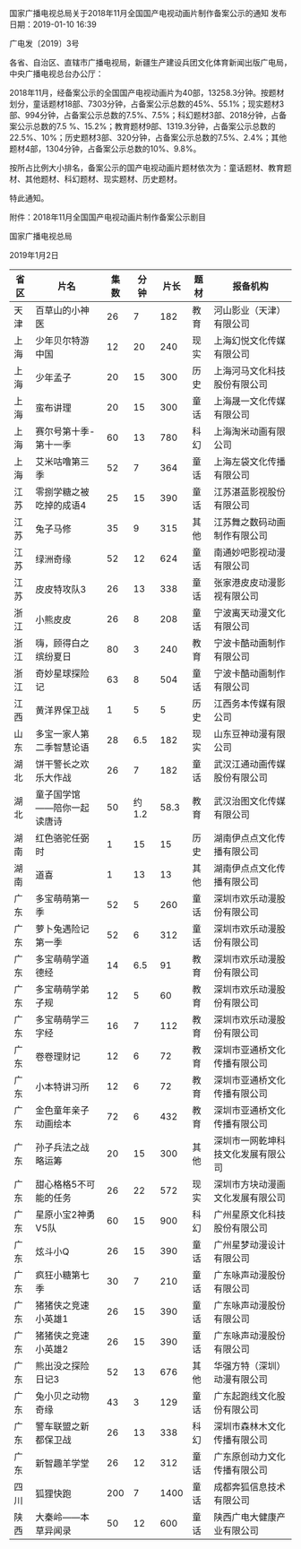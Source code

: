 国家广播电视总局关于2018年11月全国国产电视动画片制作备案公示的通知
发布日期：2019-01-10 16:39 	 

广电发〔2019〕3号

各省、自治区、直辖市广播电视局，新疆生产建设兵团文化体育新闻出版广电局，中央广播电视总台办公厅：

2018年11月，经备案公示的全国国产电视动画片为40部，13258.3分钟。按题材划分，童话题材18部、7303分钟，占备案公示总数的45%、55.1%；现实题材3部、994分钟，占备案公示总数的7.5%、7.5%；科幻题材3部、2018分钟，占备案公示总数的7.5 %、15.2%；教育题材9部、1319.3分钟，占备案公示总数的22.5%、10%；历史题材3部、320分钟，占备案公示总数的7.5%、2.4%；其他题材4部，1304分钟，占备案公示总数的10%、9.8%。

按所占比例大小排名，备案公示的国产电视动画片题材依次为：童话题材、教育题材、其他题材、科幻题材、现实题材、历史题材。

特此通知。




附件：2018年11月全国国产电视动画片制作备案公示剧目


国家广播电视总局

2019年1月2日  




省区 | 片名 | 集数 | 分钟 | 片长 | 题材 | 报备机构
---|----|----|----|----|----|-----
天津 | 百草山的小神医 | 26 | 7 | 182 | 教育 | 河山影业（天津）有限公司
上海 | 少年贝尔特游中国 | 12 | 20 | 240 | 现实 | 上海幻悦文化传媒有限公司
上海 | 少年孟子 | 20 | 15 | 300 | 历史 | 上海河马文化科技股份有限公司
上海 | 蛮布讲理 | 20 | 15 | 300 | 童话 | 上海晟一文化传媒有限公司
上海 | 赛尔号第十季-第十一季 | 60 | 13 | 780 | 科幻 | 上海淘米动画有限公司
上海 | 艾米咕噜第三季 | 52 | 7 | 364 | 童话 | 上海左袋文化传播有限公司
江苏 | 零捌学糖之被吃掉的成语4 | 25 | 15 | 390 | 童话 | 江苏湛蓝影视股份有限公司
江苏 | 兔子马修 | 35 | 9 | 315 | 其他 | 江苏舞之数码动画制作有限公司
江苏 | 绿洲奇缘 | 52 | 12 | 624 | 童话 | 南通妙吧影视动漫有限公司
江苏 | 皮皮特攻队3 | 26 | 13 | 338 | 童话 | 张家港皮皮动漫影视有限公司
浙江 | 小熊皮皮 | 26 | 8 | 208 | 童话 | 宁波离天动漫文化有限公司
浙江 | 嗨，顾得白之缤纷夏日 | 80 | 3 | 240 | 教育 | 宁波卡酷动画制作有限公司
浙江 | 奇妙星球探险记 | 63 | 8 | 504 | 童话 | 宁波卡酷动画制作有限公司
江西 | 黄洋界保卫战 | 1 | 5 | 5 | 历史 | 江西务本传媒有限公司
山东 | 多宝一家人第二季智慧论语 | 28 | 6.5 | 182 | 现实 | 山东豆神动漫有限公司
湖北 | 饼干警长之欢乐大作战 | 26 | 7 | 182 | 童话 | 武汉江通动画传媒股份有限公司
湖北 | 童子国学馆——陪你一起读唐诗 | 50 | 约1.2 | 58.3 | 教育 | 武汉治图文化传媒有限公司
湖南 | 红色骆驼任弼时 | 1 | 15 | 15 | 历史 | 湖南伊点点文化传播有限公司
湖南 | 道喜 | 1 | 13 | 13 | 其他 | 湖南伊点点文化传播有限公司
广东 | 多宝萌萌第一季 | 52 | 5 | 260 | 童话 | 深圳市欢乐动漫股份有限公司
广东 | 萝卜兔遇险记第一季 | 52 | 6 | 312 | 童话 | 深圳市欢乐动漫股份有限公司
广东 | 多宝萌萌学道德经 | 14 | 6.5 | 91 | 教育 | 深圳市欢乐动漫股份有限公司
广东 | 多宝萌萌学弟子规 | 12 | 5 | 60 | 教育 | 深圳市欢乐动漫股份有限公司
广东 | 多宝萌萌学三字经 | 16 | 7 | 112 | 教育 | 深圳市欢乐动漫股份有限公司
广东 | 卷卷理财记 | 12 | 6 | 72 | 教育 | 深圳市亚通桥文化传播有限公司
广东 | 小本特讲习所 | 12 | 6 | 72 | 教育 | 深圳市亚通桥文化传播有限公司
广东 | 金色童年亲子动画绘本 | 72 | 6 | 432 | 教育 | 深圳市亚通桥文化传播有限公司
广东 | 孙子兵法之战略运筹 | 20 | 15 | 300 | 其他 | 深圳市一网乾坤科技文化发展有限公司
广东 | 甜心格格5不可能的任务 | 26 | 22 | 572 | 现实 | 深圳市方块动漫画文化发展有限公司
广东 | 星原小宝2神勇V5队 | 60 | 15 | 900 | 科幻 | 广州星原文化科技股份有限公司
广东 | 炫斗小Q | 26 | 15 | 390 | 童话 | 广州星梦动漫设计有限公司
广东 | 疯狂小糖第七季 | 30 | 7 | 210 | 童话 | 广东咏声动漫股份有限公司
广东 | 猪猪侠之竞速小英雄1 | 26 | 15 | 390 | 童话 | 广东咏声动漫股份有限公司
广东 | 猪猪侠之竞速小英雄2 | 26 | 15 | 390 | 童话 | 广东咏声动漫股份有限公司
广东 | 熊出没之探险日记3 | 52 | 13 | 676 | 其他 | 华强方特（深圳）动漫有限公司
广东 | 兔小贝之动物奇缘 | 43 | 3 | 129 | 童话 | 广东起跑线文化股份有限公司
广东 | 警车联盟之新都保卫战 | 26 | 13 | 338 | 科幻 | 深圳市森林木文化传播有限公司
广东 | 新智趣羊学堂 | 26 | 12 | 312 | 童话 | 广东原创动力文化传播有限公司
四川 | 狐狸快跑 | 200 | 7 | 1400 | 童话 | 成都奔狐信息技术有限公司
陕西 | 大秦岭——本草异闻录 | 50 | 12 | 600 | 童话 | 陕西广电大健康产业有限公司